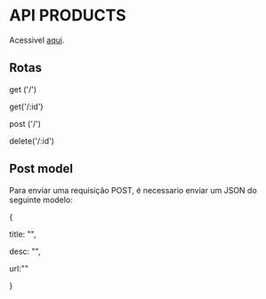 # API PRODUCTS
Acessivel [aqui](https://products-api-lucaslop.herokuapp.com/).

## Rotas
get ('/')

get('/:id')

post ('/')

delete('/:id')


## Post model

Para enviar uma requisição POST, é necessario enviar um JSON do seguinte modelo: 

{

  title: "",
  
  desc: "",
  
  url:""
  
}

